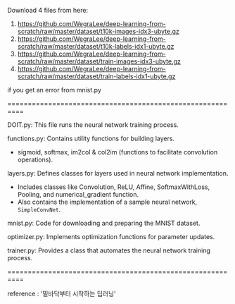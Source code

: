 Download 4 files from here:

1. https://github.com/WegraLee/deep-learning-from-scratch/raw/master/dataset/t10k-images-idx3-ubyte.gz
2. https://github.com/WegraLee/deep-learning-from-scratch/raw/master/dataset/t10k-labels-idx1-ubyte.gz
3. https://github.com/WegraLee/deep-learning-from-scratch/raw/master/dataset/train-images-idx3-ubyte.gz
4. https://github.com/WegraLee/deep-learning-from-scratch/raw/master/dataset/train-labels-idx1-ubyte.gz

if you get an error from mnist.py

==========================================================

DOIT.py: This file runs the neural network training process.

functions.py: Contains utility functions for building layers.
  - sigmoid, softmax, im2col & col2im (functions to facilitate convolution operations).

layers.py: Defines classes for layers used in neural network implementation.
  - Includes classes like Convolution, ReLU, Affine, SoftmaxWithLoss, Pooling, and numerical_gradient function.
  - Also contains the implementation of a sample neural network, `SimpleConvNet`.

mnist.py: Code for downloading and preparing the MNIST dataset.

optimizer.py: Implements optimization functions for parameter updates.

trainer.py: Provides a class that automates the neural network training process.

==========================================================

reference : '밑바닥부터 시작하는 딥러닝'
